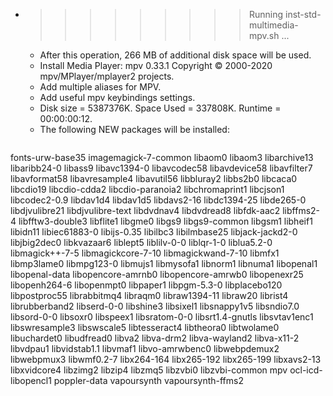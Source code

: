 * >>>>>>>>> Running inst-std-multimedia-mpv.sh ...
  * After this operation, 266 MB of additional disk space will be used.
  * Install Media Player: mpv 0.33.1 Copyright © 2000-2020 mpv/MPlayer/mplayer2 projects.
  * Add multiple aliases for MPV.
  * Add useful mpv keybindings settings.
  * Disk size = 5387376K. Space Used = 337808K. Runtime = 00:00:00:12.
  * The following NEW packages will be installed:
  ```bash
fonts-urw-base35 imagemagick-7-common libaom0 libaom3 libarchive13
libaribb24-0 libass9 libavc1394-0 libavcodec58 libavdevice58
libavfilter7 libavformat58 libavresample4 libavutil56 libbluray2
libbs2b0 libcaca0 libcdio19 libcdio-cdda2 libcdio-paranoia2
libchromaprint1 libcjson1 libcodec2-0.9 libdav1d4 libdav1d5
libdavs2-16 libdc1394-25 libde265-0 libdjvulibre21 libdjvulibre-text
libdvdnav4 libdvdread8 libfdk-aac2 libffms2-4 libfftw3-double3
libflite1 libgme0 libgs9 libgs9-common libgsm1
libheif1 libidn11 libiec61883-0 libijs-0.35 libilbc3
libilmbase25 libjack-jackd2-0 libjbig2dec0 libkvazaar6 liblept5
liblilv-0-0 liblqr-1-0 liblua5.2-0 libmagick++-7-5 libmagickcore-7-10
libmagickwand-7-10 libmfx1 libmp3lame0 libmpg123-0 libmujs1
libmysofa1 libnorm1 libnuma1 libopenal1 libopenal-data
libopencore-amrnb0 libopencore-amrwb0 libopenexr25 libopenh264-6 libopenmpt0
libpaper1 libpgm-5.3-0 libplacebo120 libpostproc55 librabbitmq4
libraqm0 libraw1394-11 libraw20 librist4 librubberband2
libserd-0-0 libshine3 libsixel1 libsnappy1v5 libsndio7.0
libsord-0-0 libsoxr0 libspeex1 libsratom-0-0 libsrt1.4-gnutls
libsvtav1enc1 libswresample3 libswscale5 libtesseract4 libtheora0
libtwolame0 libuchardet0 libudfread0 libva2 libva-drm2
libva-wayland2 libva-x11-2 libvdpau1 libvidstab1.1 libvmaf1
libvo-amrwbenc0 libwebpdemux2 libwebpmux3 libwmf0.2-7 libx264-164
libx265-192 libx265-199 libxavs2-13 libxvidcore4 libzimg2
libzip4 libzmq5 libzvbi0 libzvbi-common mpv
ocl-icd-libopencl1 poppler-data vapoursynth vapoursynth-ffms2
  ```
